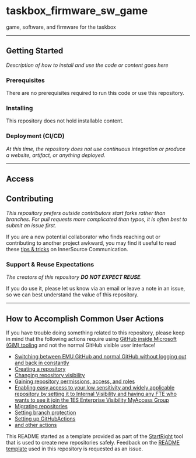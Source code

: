 <!--=========================README TEMPLATE INSTRUCTIONS=============================
======================================================================================

- THIS README TEMPLATE LARGELY CONSISTS OF COMMENTED OUT TEXT. THIS UNRENDERED TEXT IS MEANT TO BE LEFT IN AS A GUIDE 
  THROUGHOUT THE REPOSITORY'S LIFE WHILE END USERS ONLY SEE THE RENDERED PAGE CONTENT. 
- Any italicized text rendered in the initial template is intended to be replaced IMMEDIATELY upon repository creation.

- This template is default but not mandatory. It was designed to compensate for typical gaps in Microsoft READMEs 
  that slow the pace of work. You may delete it if you have a fully populated README to replace it with.

- Most README sections below are commented out as they are not known early in a repository's life. Others are commented 
  out as they do not apply to every repository. If a section will be appropriate later but not known now, consider 
  leaving it in commented out and adding an issue as a reminder.
- There are additional optional README sections in the external instruction link below. These include; "citation",  
  "built with", "acknowledgments", "folder structure", etc.
- You can easily find the places to add content that will be rendered to the end user by searching 
within the file for "TODO".



- ADDITIONAL EXTERNAL TEMPLATE INSTRUCTIONS:
  -  https://aka.ms/StartRight/README-Template/Instructions

======================================================================================
====================================================================================-->


<!---------------------[  Description  ]------------------<recommended> section below------------------>

# taskbox_firmware_sw_game

<!-- 
INSTRUCTIONS:
- Write description paragraph(s) that can stand alone. Remember 1st paragraph may be consumed by aggregators to improve 
  search experience.
- You description should allow any reader to figure out:
    1. What it does?
    2. Why was it was created?
    3. Who created?
    4. What is it's maturity?
    5. What is the larger context?
- Write for a reasonable person with zero context regarding your product, org, and team. The person may be evaluating if 
this is something they can use.

How to Evaluate & Examples: 
  - https://aka.ms/StartRight/README-Template/Instructions#description
-->

game, software, and firmware for the taskbox

-----------------------------------------------------------------
<!-----------------------[  License  ]----------------------<optional> section below--------------------->

<!-- 
## License 
--> 

<!-- 
INSTRUCTIONS:
- Licensing is mostly irrelevant within the company for purely internal code. Use this section to prevent potential 
  confusion around:
  - Open source in internal code repository.
  - Multiple licensed code in same repository. 
  - Internal fork of public open source code.

How to Evaluate & Examples:
  - https://aka.ms/StartRight/README-Template/Instructions#license
-->

<!---- [TODO]  CONTENT GOES BELOW ------->

<!------====-- CONTENT GOES ABOVE ------->



<!-----------------------[  Getting Started  ]--------------<recommended> section below------------------>
## Getting Started

<!-- 
INSTRUCTIONS:
  - Write instructions such that any new user can get the project up & running on their machine.
  - This section has subsections described further down of "Prerequisites", "Installing", and "Deployment". 

How to Evaluate & Examples:
  - https://aka.ms/StartRight/README-Template/Instructions#getting-started
-->

<!---- [TODO]  CONTENT GOES BELOW ------->
*Description of how to install and use the code or content goes here*
<!------====-- CONTENT GOES ABOVE ------->


<!-----------------------[ Prerequisites  ]-----------------<optional> section below--------------------->
### Prerequisites

<!--------------------------------------------------------
INSTRUCTIONS:
- Describe what things a new user needs to install in order to install and use the repository. 

How to Evaluate & Examples:
  - https://aka.ms/StartRight/README-Template/Instructions#prerequisites
---------------------------------------------------------->

<!---- [TODO]  CONTENT GOES BELOW ------->
There are no prerequisites required to run this code or use this repository.
<!------====-- CONTENT GOES ABOVE ------->


<!-----------------------[  Installing  ]-------------------<optional> section below------------------>
### Installing

<!--
INSTRUCTIONS:
- A step by step series of examples that tell you how to get a development environment and your code running. 
- Best practice is to include examples that can be copy and pasted directly from the README into a terminal.

How to Evaluate & Examples:
  - https://aka.ms/StartRight/README-Template/Instructions#installing

<!---- [TODO]  CONTENT GOES BELOW ------->
This repository does not hold installable content.
<!------====-- CONTENT GOES ABOVE ------->


<!-----------------------[  Tests  ]------------------------<optional> section below--------------------->
<!-- 
## Tests
 -->

<!--
INSTRUCTIONS:
- Explain how to run the tests for this project. You may want to link here from Deployment (CI/CD) or Contributing sections.

How to Evaluate & Examples:
  - https://aka.ms/StartRight/README-Template/Instructions#tests
-->

<!---- [TODO]  CONTENT GOES BELOW ------->
<!--

*Explain what these tests test and why* 

```
Give an example
``` 

-->
<!------====-- CONTENT GOES ABOVE ------->


<!-----------------------[  Deployment (CI/CD)  ]-----------<optional> section below--------------------->
### Deployment (CI/CD)

<!-- 
INSTRUCTIONS:
- Describe how to deploy if applicable. Deployment includes website deployment, packages, or artifacts.
- Avoid potential new contributor frustrations by making it easy to know about all compliance and continuous integration 
    that will be run before pull request approval.
- NOTE: Setting up an Azure DevOps pipeline gets you all 1ES compliance and build tooling such as component governance. 
  - More info: https://aka.ms/StartRight/README-Template/integrate-ado

How to Evaluate & Examples:
  - https://aka.ms/StartRight/README-Template/Instructions#deployment-and-continuous-integration
-->

<!---- [TODO]  CONTENT GOES BELOW ------->
_At this time, the repository does not use continuous integration or produce a website, artifact, or anything deployed._
<!------====-- CONTENT GOES ABOVE ------->


<!-----------------------[  Versioning and Changelog  ]-----<optional> section below--------------------->

<!-- ### Versioning and Changelog -->

<!-- 
INSTRUCTIONS:
- If there is any information on a changelog, history, versioning style, roadmap or any related content tied to the 
  history and/or future of your project, this is a section for it.

How to Evaluate & Examples:
  - https://aka.ms/StartRight/README-Template/Instructions#versioning-and-changelog
-->

<!---- [TODO]  CONTENT GOES BELOW ------->
<!-- We use [SemVer](https://aka.ms/StartRight/README-Template/semver) for versioning. -->
<!------====-- CONTENT GOES ABOVE ------->


-----------------------------------------------

<!-----------------------[  Access  ]-----------------------<recommended> section below------------------>
## Access

<!-- 
INSTRUCTIONS:
- Please use this section to reduce the all-too-common friction & pain of getting read access and role-based permissions 
  to repos inside Microsoft. Please cover (a) Gaining a role with read, write, other permissions. (b) sharing a link to 
  this repository such that people who are not members of the organization can access it.
- If the repository is set to internalVisibility, you may also want to refer to the "Sharing a Link to this Repository" sub-section 
of the [README-Template instructions](https://aka.ms/StartRight/README-Template/Instructions#sharing-a-link-to-this-repository) so new GitHub EMU users know to get 1ES-Enterprise-Visibility MyAccess group access and therefore will have read rights to any repo set to internalVisibility.

How to Evaluate & Examples:
  - https://aka.ms/StartRight/README-Template/Instructions#how-to-share-an-accessible-link-to-this-repository
-->


<!---- [TODO]  CONTENT GOES BELOW ------->

<!------====-- CONTENT GOES ABOVE ------->


<!-----------------------[  Contributing  ]-----------------<recommended> section below------------------>
## Contributing

<!--
INSTRUCTIONS: 
- Establish expectations and processes for existing & new developers to contribute to the repository.
  - Describe whether first step should be email, teams message, issue, or direct to pull request.
  - Express whether fork or branch preferred.
- CONTRIBUTING content Location:
  - You can tell users how to contribute in the README directly or link to a separate CONTRIBUTING.md file.
  - The README sections "Contacts" and "Reuse Expectations" can be seen as subsections to CONTRIBUTING.
  
How to Evaluate & Examples:
  - https://aka.ms/StartRight/README-Template/Instructions#contributing
-->

<!---- [TODO]  CONTENT GOES BELOW ------->
_This repository prefers outside contributors start forks rather than branches. For pull requests more complicated 
than typos, it is often best to submit an issue first._

If you are a new potential collaborator who finds reaching out or contributing to another project awkward, you may find 
it useful to read these [tips & tricks](https://aka.ms/StartRight/README-Template/innerSource/2021_02_TipsAndTricksForCollaboration) 
on InnerSource Communication.
<!------====-- CONTENT GOES ABOVE ------->


<!-----------------------[  Contacts  ]---------------------<recommended> section below------------------>
<!-- 
#### Contacts  
-->
<!--
INSTRUCTIONS: 
- To lower friction for new users and contributors, provide a preferred contact(s) and method (email, TEAMS, issue, etc.)

How to Evaluate & Examples:
  - https://aka.ms/StartRight/README-Template/Instructions#contacts
-->

<!---- [TODO]  CONTENT GOES BELOW ------->

<!------====-- CONTENT GOES ABOVE ------->


<!-----------------------[  Support & Reuse Expectations  ]-----<recommended> section below-------------->
 
### Support & Reuse Expectations

 
<!-- 
INSTRUCTIONS:
- To avoid misalignments use this section to set expectations in regards to current and future state of:
  - The level of support the owning team provides new users/contributors and 
  - The owning team's expectations in terms of incoming InnerSource requests and contributions.

How to Evaluate & Examples:
  - https://aka.ms/StartRight/README-Template/Instructions#support-and-reuse-expectations
-->

<!---- [TODO]  CONTENT GOES BELOW ------->

_The creators of this repository **DO NOT EXPECT REUSE**._

If you do use it, please let us know via an email or 
leave a note in an issue, so we can best understand the value of this repository.
<!------====-- CONTENT GOES ABOVE ------->


<!-----------------------[  Limitations  ]----------------------<optional> section below----------------->

<!-- 
### Limitations 
--> 

<!-- 
INSTRUCTIONS:
- Use this section to make readers aware of any complications or limitations that they need to be made aware of.
  - State:
    - Export restrictions
    - If telemetry is collected
    - Dependencies with non-typical license requirements or limitations that need to not be missed. 
    - trademark limitations
 
How to Evaluate & Examples:
  - https://aka.ms/StartRight/README-Template/Instructions#limitations
-->

<!---- [TODO]  CONTENT GOES BELOW ------->

<!------====-- CONTENT GOES ABOVE ------->

--------------------------------------------


<!-----------------------[  Links to Platform Policies  ]-------<recommended> section below-------------->
## How to Accomplish Common User Actions
<!-- 
INSTRUCTIONS: 
- This section links to information useful to any user of this repository new to internal GitHub policies & workflows.
-->

 If you have trouble doing something related to this repository, please keep in mind that the following actions require 
 using [GitHub inside Microsoft (GiM) tooling](https://aka.ms/gim/docs) and not the normal GitHub visible user interface!
- [Switching between EMU GitHub and normal GitHub without logging out and back in constantly](https://aka.ms/StartRight/README-Template/maintainingMultipleAccount)
- [Creating a repository](https://aka.ms/StartRight)
- [Changing repository visibility](https://aka.ms/StartRight/README-Template/policies/jit) 
- [Gaining repository permissions, access, and roles](https://aka.ms/StartRight/README-TEmplates/gim/policies/access)
- [Enabling easy access to your low sensitivity and widely applicable repository by setting it to Internal Visibility and having any FTE who wants to see it join the 1ES Enterprise Visibility MyAccess Group](https://aka.ms/StartRight/README-Template/gim/innersource-access)
- [Migrating repositories](https://aka.ms/StartRight/README-Template/troubleshoot/migration)
- [Setting branch protection](https://aka.ms/StartRight/README-Template/gim/policies/branch-protection)
- [Setting up GitHubActions](https://aka.ms/StartRight/README-Template/policies/actions)
- [and other actions](https://aka.ms/StartRight/README-Template/gim/policies)

This README started as a template provided as part of the 
[StartRight](https://aka.ms/gim/docs/startright) tool that is used to create new repositories safely. Feedback on the
[README template](https://aka.ms/StartRight/README-Template) used in this repository is requested as an issue. 

<!-- version: 2023-04-07 [Do not delete this line, it is used for analytics that drive template improvements] -->
